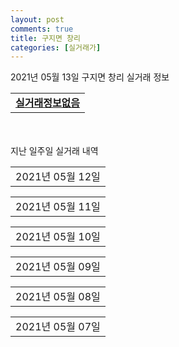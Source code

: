 ```yaml
---
layout: post
comments: true
title: 구지면 창리
categories: [실거래가]
---
```


2021년 05월 13일 구지면 창리 실거래 정보

<table>
  <tr>
    <td colspan="4" style="font-weight: bold;"><a href="https://search.naver.com/search.naver?query=실거래정보없음">실거래정보없음</a></td>
  </tr>
    
</table>
    
<div style="margin-top: 50px; margin-bottom: 13px">지난 일주일 실거래 내역</div>

  <table style="width: 100%; margin-bottom: 1px">
      <tr class="header">
        <td>2021년 05월 12일</td>
      </tr>
      <tr class="child" style="display: none">
        <td>
            
        <table>
          <tr>
            <td colspan="4" style="font-weight: bold;"><a href="https://search.naver.com/search.naver?query=대구국가산단 A2-1블록 대방노블랜드">대구국가산단 A2-1블록 대방노블랜드</a></td>
          </tr>

          <tr>
            <td>전매</td>
            <td>17층</td>
            <td>84.9425㎡</td>
            <td>계약일 2021-04-17</td>
          </tr>
          <tr>
            <td colspan="4">33,620</td>
          </tr>
    
          <tr>
            <td>전매</td>
            <td>15층</td>
            <td>84.9425㎡</td>
            <td>계약일 2021-05-11</td>
          </tr>
          <tr>
            <td colspan="4">32,500</td>
          </tr>
    
          <tr>
            <td>전매</td>
            <td>19층</td>
            <td>76.6195㎡</td>
            <td>계약일 2021-04-30</td>
          </tr>
          <tr>
            <td colspan="4">29,650</td>
          </tr>
    
          <tr>
            <td>전매</td>
            <td>17층</td>
            <td>76.4927㎡</td>
            <td>계약일 2021-04-24</td>
          </tr>
          <tr>
            <td colspan="4">26,910</td>
          </tr>
    
          <tr>
            <td>전매</td>
            <td>12층</td>
            <td>76.4927㎡</td>
            <td>계약일 2021-05-10</td>
          </tr>
          <tr>
            <td colspan="4">26,310</td>
          </tr>
    
          <tr>
            <td>전매</td>
            <td>2층</td>
            <td>76.6195㎡</td>
            <td>계약일 2021-05-06</td>
          </tr>
          <tr>
            <td colspan="4">26,306</td>
          </tr>
    
          <tr>
            <td>전매</td>
            <td>16층</td>
            <td>76.4927㎡</td>
            <td>계약일 2021-04-30</td>
          </tr>
          <tr>
            <td colspan="4">26,110</td>
          </tr>
    
          <tr>
            <td>전매</td>
            <td>21층</td>
            <td>76.4927㎡</td>
            <td>계약일 2021-04-14</td>
          </tr>
          <tr>
            <td colspan="4">25,810</td>
          </tr>
    
          <tr>
            <td>전매</td>
            <td>3층</td>
            <td>76.4927㎡</td>
            <td>계약일 2021-04-23</td>
          </tr>
          <tr>
            <td colspan="4">23,310</td>
          </tr>
    
        </table>
        <table style="margin-top: 5px">
          <tr>
            <td colspan="4" style="font-weight: bold;"><a href="https://search.naver.com/search.naver?query=대구국가산단 A3블록 모아미래도">대구국가산단 A3블록 모아미래도</a></td>
          </tr>
    
          <tr>
            <td>전매</td>
            <td>17층</td>
            <td>77.7752㎡</td>
            <td>계약일 2021-04-24</td>
          </tr>
          <tr>
            <td colspan="4">26,750</td>
          </tr>
    
          <tr>
            <td>전매</td>
            <td>22층</td>
            <td>77.7752㎡</td>
            <td>계약일 2021-04-20</td>
          </tr>
          <tr>
            <td colspan="4">26,550</td>
          </tr>
    
          <tr>
            <td>전매</td>
            <td>21층</td>
            <td>77.7974㎡</td>
            <td>계약일 2021-05-06</td>
          </tr>
          <tr>
            <td colspan="4">26,250</td>
          </tr>
    
          <tr>
            <td>전매</td>
            <td>12층</td>
            <td>77.7974㎡</td>
            <td>계약일 2021-04-29</td>
          </tr>
          <tr>
            <td colspan="4">25,850</td>
          </tr>
    
          <tr>
            <td>전매</td>
            <td>12층</td>
            <td>77.7974㎡</td>
            <td>계약일 2021-04-29</td>
          </tr>
          <tr>
            <td colspan="4">25,850</td>
          </tr>
    
          <tr>
            <td>전매</td>
            <td>18층</td>
            <td>77.7752㎡</td>
            <td>계약일 2021-05-01</td>
          </tr>
          <tr>
            <td colspan="4">25,650</td>
          </tr>
    
          <tr>
            <td>전매</td>
            <td>19층</td>
            <td>77.7974㎡</td>
            <td>계약일 2021-05-06</td>
          </tr>
          <tr>
            <td colspan="4">25,200</td>
          </tr>
    
          <tr>
            <td>전매</td>
            <td>17층</td>
            <td>77.7974㎡</td>
            <td>계약일 2021-05-10</td>
          </tr>
          <tr>
            <td colspan="4">24,850</td>
          </tr>
    
          <tr>
            <td>전매</td>
            <td>4층</td>
            <td>77.7752㎡</td>
            <td>계약일 2021-05-03</td>
          </tr>
          <tr>
            <td colspan="4">24,200</td>
          </tr>
    
          <tr>
            <td>전매</td>
            <td>2층</td>
            <td>77.7752㎡</td>
            <td>계약일 2021-05-05</td>
          </tr>
          <tr>
            <td colspan="4">23,600</td>
          </tr>
    
        </table>
        <table style="margin-top: 5px">
          <tr>
            <td colspan="4" style="font-weight: bold;"><a href="https://search.naver.com/search.naver?query=대구국가산단 영무예다음">대구국가산단 영무예다음</a></td>
          </tr>
    
          <tr>
            <td>전매</td>
            <td>19층</td>
            <td>67.9413㎡</td>
            <td>계약일 2021-05-07</td>
          </tr>
          <tr>
            <td colspan="4">21,990</td>
          </tr>
    
        </table>
    
        </td>
      </tr>
  </table>
    
  <table style="width: 100%; margin-bottom: 1px">
      <tr class="header">
        <td>2021년 05월 11일</td>
      </tr>
      <tr class="child" style="display: none">
        <td>
            
        <table>
          <tr>
            <td colspan="4" style="font-weight: bold;"><a href="https://search.naver.com/search.naver?query=대구국가산단 A2-1블록 대방노블랜드">대구국가산단 A2-1블록 대방노블랜드</a></td>
          </tr>

          <tr>
            <td>전매</td>
            <td>16층</td>
            <td>84.9425㎡</td>
            <td>계약일 2021-05-07</td>
          </tr>
          <tr>
            <td colspan="4">30,120</td>
          </tr>
    
          <tr>
            <td>전매</td>
            <td>4층</td>
            <td>84.9425㎡</td>
            <td>계약일 2021-05-09</td>
          </tr>
          <tr>
            <td colspan="4">29,720</td>
          </tr>
    
          <tr>
            <td>전매</td>
            <td>1층</td>
            <td>76.6195㎡</td>
            <td>계약일 2021-04-23</td>
          </tr>
          <tr>
            <td colspan="4">26,970</td>
          </tr>
    
          <tr>
            <td>전매</td>
            <td>4층</td>
            <td>84.9164㎡</td>
            <td>계약일 2021-05-02</td>
          </tr>
          <tr>
            <td colspan="4">26,960</td>
          </tr>
    
          <tr>
            <td>전매</td>
            <td>16층</td>
            <td>76.4927㎡</td>
            <td>계약일 2021-05-06</td>
          </tr>
          <tr>
            <td colspan="4">26,810</td>
          </tr>
    
        </table>
        <table style="margin-top: 5px">
          <tr>
            <td colspan="4" style="font-weight: bold;"><a href="https://search.naver.com/search.naver?query=대구국가산단 A3블록 모아미래도">대구국가산단 A3블록 모아미래도</a></td>
          </tr>
    
          <tr>
            <td>전매</td>
            <td>10층</td>
            <td>77.7752㎡</td>
            <td>계약일 2021-04-16</td>
          </tr>
          <tr>
            <td colspan="4">26,350</td>
          </tr>
    
        </table>
    
        </td>
      </tr>
  </table>
    
  <table style="width: 100%; margin-bottom: 1px">
      <tr class="header">
        <td>2021년 05월 10일</td>
      </tr>
      <tr class="child" style="display: none">
        <td>
            
        <table>
          <tr>
            <td colspan="4" style="font-weight: bold;"><a href="https://search.naver.com/search.naver?query=실거래정보없음">실거래정보없음</a></td>
          </tr>

        </table>
    
        </td>
      </tr>
  </table>
    
  <table style="width: 100%; margin-bottom: 1px">
      <tr class="header">
        <td>2021년 05월 09일</td>
      </tr>
      <tr class="child" style="display: none">
        <td>
            
        <table>
          <tr>
            <td colspan="4" style="font-weight: bold;"><a href="https://search.naver.com/search.naver?query=실거래정보없음">실거래정보없음</a></td>
          </tr>

        </table>
    
        </td>
      </tr>
  </table>
    
  <table style="width: 100%; margin-bottom: 1px">
      <tr class="header">
        <td>2021년 05월 08일</td>
      </tr>
      <tr class="child" style="display: none">
        <td>
            
        <table>
          <tr>
            <td colspan="4" style="font-weight: bold;"><a href="https://search.naver.com/search.naver?query=대구국가산단 A2-1블록 대방노블랜드">대구국가산단 A2-1블록 대방노블랜드</a></td>
          </tr>

          <tr>
            <td>전매</td>
            <td>5층</td>
            <td>84.9425㎡</td>
            <td>계약일 2021-04-25</td>
          </tr>
          <tr>
            <td colspan="4">29,800</td>
          </tr>
    
          <tr>
            <td>전매</td>
            <td>15층</td>
            <td>76.4927㎡</td>
            <td>계약일 2021-04-17</td>
          </tr>
          <tr>
            <td colspan="4">25,710</td>
          </tr>
    
          <tr>
            <td>전매</td>
            <td>12층</td>
            <td>76.4927㎡</td>
            <td>계약일 2021-04-09</td>
          </tr>
          <tr>
            <td colspan="4">25,510</td>
          </tr>
    
        </table>
        <table style="margin-top: 5px">
          <tr>
            <td colspan="4" style="font-weight: bold;"><a href="https://search.naver.com/search.naver?query=대구국가산단 A3블록 모아미래도">대구국가산단 A3블록 모아미래도</a></td>
          </tr>
    
          <tr>
            <td>전매</td>
            <td>7층</td>
            <td>77.7752㎡</td>
            <td>계약일 2021-04-20</td>
          </tr>
          <tr>
            <td colspan="4">26,050</td>
          </tr>
    
        </table>
    
        </td>
      </tr>
  </table>
    
  <table style="width: 100%; margin-bottom: 1px">
      <tr class="header">
        <td>2021년 05월 07일</td>
      </tr>
      <tr class="child" style="display: none">
        <td>
            
        <table>
          <tr>
            <td colspan="4" style="font-weight: bold;"><a href="https://search.naver.com/search.naver?query=대구국가산단 A2-1블록 대방노블랜드">대구국가산단 A2-1블록 대방노블랜드</a></td>
          </tr>

          <tr>
            <td>전매</td>
            <td>6층</td>
            <td>84.9164㎡</td>
            <td>계약일 2021-05-04</td>
          </tr>
          <tr>
            <td colspan="4">29,060</td>
          </tr>
    
        </table>
        <table style="margin-top: 5px">
          <tr>
            <td colspan="4" style="font-weight: bold;"><a href="https://search.naver.com/search.naver?query=대구국가산단 A3블록 모아미래도">대구국가산단 A3블록 모아미래도</a></td>
          </tr>
    
          <tr>
            <td>전매</td>
            <td>22층</td>
            <td>77.7752㎡</td>
            <td>계약일 2021-05-05</td>
          </tr>
          <tr>
            <td colspan="4">26,850</td>
          </tr>
    
        </table>
        <table style="margin-top: 5px">
          <tr>
            <td colspan="4" style="font-weight: bold;"><a href="https://search.naver.com/search.naver?query=대구국가산단 영무예다음">대구국가산단 영무예다음</a></td>
          </tr>
    
          <tr>
            <td>전매</td>
            <td>10층</td>
            <td>84.9966㎡</td>
            <td>계약일 2021-04-20</td>
          </tr>
          <tr>
            <td colspan="4">26,790</td>
          </tr>
    
          <tr>
            <td>전매</td>
            <td>25층</td>
            <td>67.782㎡</td>
            <td>계약일 2021-04-29</td>
          </tr>
          <tr>
            <td colspan="4">23,240</td>
          </tr>
    
          <tr>
            <td>전매</td>
            <td>4층</td>
            <td>67.9413㎡</td>
            <td>계약일 2021-04-24</td>
          </tr>
          <tr>
            <td colspan="4">19,900</td>
          </tr>
    
        </table>
    
        </td>
      </tr>
  </table>
    

